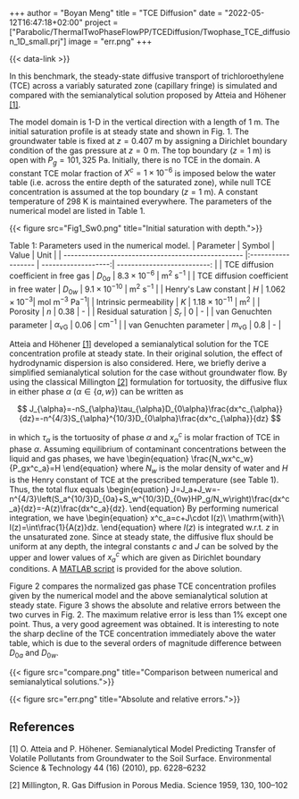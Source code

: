 +++
author = "Boyan Meng"
title = "TCE Diffusion"
date = "2022-05-12T16:47:18+02:00"
project = ["Parabolic/ThermalTwoPhaseFlowPP/TCEDiffusion/Twophase_TCE_diffusion_1D_small.prj"]
image = "err.png"
+++

{{< data-link >}}

In this benchmark, the steady-state diffusive transport of trichloroethylene (TCE) across a variably saturated zone (capillary fringe) is simulated and compared with the semianalytical solution proposed by Atteia and Höhener [[1]](#1).

The model domain is 1-D in the vertical direction with a length of 1 m. The initial saturation profile is at steady state and shown in Fig. 1. The groundwater table is fixed at $z=0.407$ m by assigning a Dirichlet boundary condition of the gas pressure at $z=0$ m. The top boundary ($z=1$ m) is open with $P_g=101,325$ Pa. Initially, there is no TCE in the domain. A constant TCE molar fraction of $X^c=1\times10^{-6}$ is imposed below the water table (i.e. across the entire depth of the saturated zone), while null TCE concentration is assumed at the top boundary ($z=1$ m). A constant temperature of 298 K is maintained everywhere. The parameters of the numerical model are listed in Table 1.

{{< figure src="Fig1_Sw0.png" title="Initial saturation with depth.">}}

Table 1: Parameters used in the numerical model.
| Parameter                                          | Symbol             |  Value              | Unit                        |
| -------------------------------------------------- |:------------------ | -------------------:| --------------------------: |
| TCE diffusion coefficient in free gas              | $D_{0a}$           | $8.3\times10^{-6}$  | $\mathrm{m^2\ s^{-1}}$  |
| TCE diffusion coefficient in free water            | $D_{0w}$           | $9.1\times10^{-10}$ | $\mathrm{m^2\ s^{-1}}$    |
| Henry's Law constant                               | $H$                | $1.062\times10^{-3}$| $\mathrm{mol\ m^{-3}\ Pa^{-1}}$|
| Intrinsic permeability                                    | $K$              | $1.18\times10^{-11}$   | $\mathrm{m^2}$         |
| Porosity            | $n$              | 0.38                  | -         |
| Residual saturation            | $S_r$              | 0                  | -         |
| van Genuchten parameter                        | $\alpha_{\mathrm{vG}}$          | 0.06                  | $\mathrm{cm^{-1}}$       |
| van Genuchten parameter                        | $m_{\mathrm{vG}}$          | 0.8                  | -       |

Atteia and Höhener [[1]](#1) developed a semianalytical solution for the TCE concentration profile at steady state. In their original solution, the effect of hydrodynamic dispersion is also considered. Here, we briefly derive a simplified semianalytical solution for the case without groundwater flow. By using the classical Millington [[2]](#2) formulation for tortuosity, the diffusive flux in either phase $\alpha$ ($\alpha\in \{a, w\}$) can be written as

$$
    J_{\alpha}=-nS_{\alpha}\tau_{\alpha}D_{0\alpha}\frac{dx^c_{\alpha}}{dz}=-n^{4/3}S_{\alpha}^{10/3}D_{0\alpha}\frac{dx^c_{\alpha}}{dz}
$$

in which $\tau_{\alpha}$ is the tortuosity of phase $\alpha$ and $x^c_{\alpha}$ is molar fraction of TCE in phase $\alpha$. Assuming equilibrium of contaminant concentrations between the liquid and gas phases, we have
\begin{equation}
    \frac{N_wx^c_w}{P_gx^c_a}=H
\end{equation}
where $N_w$ is the molar density of water and $H$ is the Henry constant of TCE at the prescribed temperature (see Table 1). Thus, the total flux equals
\begin{equation}
    J=J_a+J_w=-n^{4/3}\left(S_a^{10/3}D_{0a}+S_w^{10/3}D_{0w}HP_g/N_w\right)\frac{dx^c_a}{dz}=-A(z)\frac{dx^c_a}{dz}.
\end{equation}
By performing numerical integration, we have
\begin{equation}
    x^c_a=c+J\cdot I(z)\ \mathrm{with}\ I(z)=\int\frac{1}{A(z)}dz.
\end{equation}
where $I(z)$ is integrated w.r.t. $z$ in the unsaturated zone. Since at steady state, the diffusive flux should be uniform at any depth, the integral constants $c$ and $J$ can be solved by the upper and lower values of $x^c_a$ which are given as Dirichlet boundary conditions. A [MATLAB script](AH2010.m) is provided for the above solution.

Figure 2 compares the normalized gas phase TCE concentration profiles given by the numerical model and the above semianalytical solution at steady state. Figure 3 shows the absolute and relative errors between the two curves in Fig. 2. The maximum relative error is less than 1\% except one point. Thus, a very good agreement was obtained. It is interesting to note the sharp decline of the TCE concentration immediately above the water table, which is due to the several orders of magnitude difference between $D_{0a}$ and $D_{0w}$.

{{< figure src="compare.png" title="Comparison between numerical and semianalytical solutions.">}}

{{< figure src="err.png" title="Absolute and relative errors.">}}

## References

<!-- vale off -->

<a id="1">[1]</a>
O. Atteia and P. Höhener. Semianalytical Model Predicting Transfer of Volatile Pollutants from Groundwater to the Soil Surface. Environmental Science & Technology 44 (16) (2010), pp. 6228–6232

<a id="2">[2]</a>
Millington, R. Gas Diffusion in Porous Media. Science 1959, 130, 100–102

<!-- vale on -->
